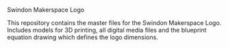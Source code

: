 
Swindon Makerspace Logo

This repository contains the master files for the Swindon Makerspace Logo. Includes models for 3D printing, all digital media files and the blueprint equation drawing which defines the logo dimensions.
